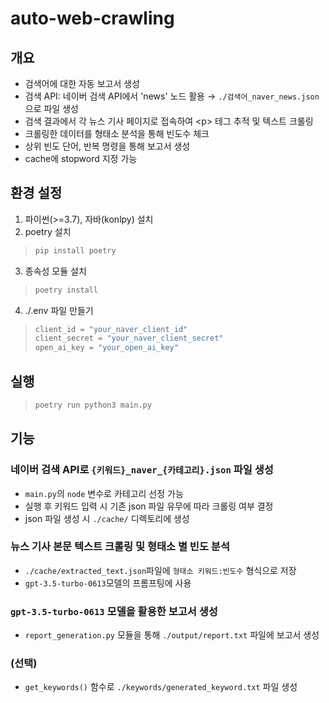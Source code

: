 # auto-web-crawling

## 개요

- 검색어에 대한 자동 보고서 생성
- 검색 API: 네이버 검색 API에서 'news' 노드 활용 &rarr; `./검색어_naver_news.json`으로 파일 생성
- 검색 결과에서 각 뉴스 기사 페이지로 접속하여 \<p> 테그 추적 및 텍스트 크롤링
- 크롤링한 데이터를 형태소 분석을 통해 빈도수 체크
- 상위 빈도 단어, 반복 명령을 통해 보고서 생성
- cache에 stopword 지정 가능

## 환경 설정

1. 파이썬(>=3.7), 자바(konlpy) 설치
2. poetry 설치
> ```bash
> pip install poetry
> ```
3. 종속성 모듈 설치
> ```bash
> poetry install
> ```
4. ./.env 파일 만들기
> ```python
> client_id = "your_naver_client_id"
> client_secret = "your_naver_client_secret"
>open_ai_key = "your_open_ai_key"
> ```

## 실행

> ```bash
> poetry run python3 main.py
> ```

## 기능

### 네이버 검색 API로 `{키워드}_naver_{카테고리}.json` 파일 생성
- `main.py`의 `node` 변수로 카테고리 선정 가능
- 실행 후 키워드 입력 시 기존 json 파일 유무에 따라 크롤링 여부 결정
- json 파일 생성 시 `./cache/` 디렉토리에 생성

### 뉴스 기사 본문 텍스트 크롤링 및 형태소 별 빈도 분석
- `./cache/extracted_text.json`파일에 `형태소 키워드:빈도수` 형식으로 저장
- `gpt-3.5-turbo-0613`모델의 프롬프팅에 사용

### `gpt-3.5-turbo-0613` 모델을 활용한 보고서 생성
- `report_generation.py` 모듈을 통해 `./output/report.txt` 파일에 보고서 생성

### (선택)
- `get_keywords()` 함수로 `./keywords/generated_keyword.txt` 파일 생성